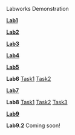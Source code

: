 Labworks Demonstration

**[Lab1](labs/lab1/index.html)**

**[Lab2](labs/lab2/index.html)**

**[Lab3](labs/lab3/index.html)**

**[Lab4](labs/lab4/index.html)**

**[Lab5](labs/lab5/main.html)**

**Lab6**
  [Task1](labs/lab6/task1/index.html)
  [Task2](labs/lab6/task2/index.html)


**[Lab7](labs/lab7/game.html)**

**Lab8**
  [Task1](labs/lab8/Task1/main.html)
  [Task2](labs/lab8/Task2/main.html)
  [Task3](labs/lab8/Task3/main.html)

**[Lab9](labs/lab9/index.html)**

**Lab9.2**
  Coming soon!